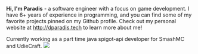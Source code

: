 **Hi, I'm Paradis** - a software engineer with a focus on game development. I have 6+ years of experience in programming, and you can find some of my favorite projects pinned on my Github profile. Check out my personal website at http://dparadis.tech to learn more about me!

Currently working as a part time java spigot-api developer for SmashMC and UdieCraft.
![](https://komarev.com/ghpvc/?username=Paradis4432)

